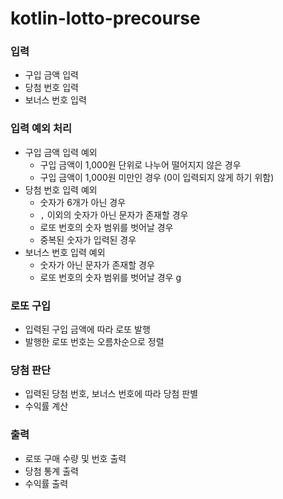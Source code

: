 # kotlin-lotto-precourse

### 입력

- 구입 금액 입력
- 당첨 번호 입력
- 보너스 번호 입력

### 입력 예외 처리

- 구입 금액 입력 예외
    - 구입 금액이 1,000원 단위로 나누어 떨어지지 않은 경우
    - 구입 금액이 1,000원 미만인 경우 (0이 입력되지 않게 하기 위함)
- 당첨 번호 입력 예외
    - 숫자가 6개가 아닌 경우
    - `,` 이외의 숫자가 아닌 문자가 존재할 경우
    - 로또 번호의 숫자 범위를 벗어날 경우
    - 중복된 숫자가 입력된 경우
- 보너스 번호 입력 예외
    - 숫자가 아닌 문자가 존재할 경우
    - 로또 번호의 숫자 범위를 벗어날 경우
g
### 로또 구입

- 입력된 구입 금액에 따라 로또 발행
- 발행한 로또 번호는 오름차순으로 정렬

### 당첨 판단

- 입력된 당첨 번호, 보너스 번호에 따라 당첨 판별
- 수익률 계산

### 출력

- 로또 구매 수량 및 번호 출력
- 당첨 통계 출력
- 수익률 출력